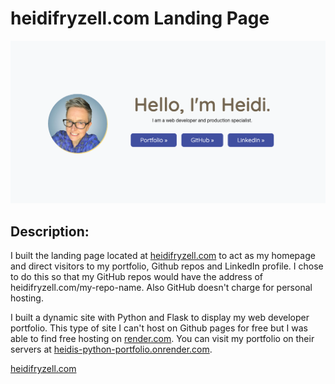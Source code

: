 # heidifryzell.com Landing Page

<img src="./images/screenshot.png" alt="screenshot of homepage on heidifryzell.com" />

## Description:

I built the landing page located at [heidifryzell.com](https://heidifryzell.com) to act as my homepage and direct visitors to my portfolio, Github repos and LinkedIn profile. I chose to do this so that my GitHub repos would have the address of heidifryzell.com/my-repo-name. Also GitHub doesn't charge for personal hosting.

I built a dynamic site with Python and Flask to display my web developer portfolio. This type of site I can't host on Github pages for free but I was able to find free hosting on [render.com](https://render.com). You can visit my portfolio on their servers at [heidis-python-portfolio.onrender.com](https://heidis-python-portfolio.onrender.com/).

[heidifryzell.com](https://heidifryzell.com)
